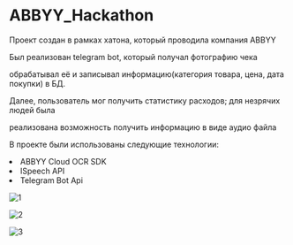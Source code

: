 # ABBYY_Hackathon
Проект создан в рамках хатона, который проводила компания ABBYY
<p>Был реализован telegram bot, который получал фотографию чека</p>
<p>обрабатывал её и записывал информацию(категория товара, цена, дата покупки) в БД.</p>
<p>Далее, пользователь мог получить статистику расходов; для незрячих людей была </p>
<p>реализована возможность получить информацию в виде аудио файла</p>
<p>В проекте были использованы следующие технологии:</p>
<li>ABBYY Cloud OCR SDK</li>
<li>ISpeech API</li>
<li>Telegram Bot Api</li>

![1](https://user-images.githubusercontent.com/18015579/31696853-af96f10a-b3bc-11e7-8556-13620ea1ab41.png) 

![2](https://user-images.githubusercontent.com/18015579/31696952-48123cb4-b3bd-11e7-845a-eff70cca0e99.png)

![3](https://user-images.githubusercontent.com/18015579/31696953-482fbb2c-b3bd-11e7-9202-c314f62bd1c3.png)
